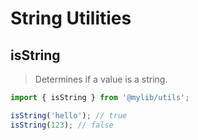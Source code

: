 # String Utilities

## isString

> Determines if a value is a string.

```ts
import { isString } from '@mylib/utils';

isString('hello'); // true
isString(123); // false
```
